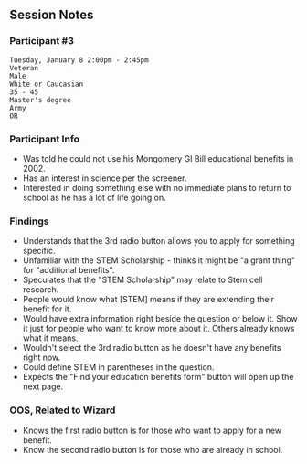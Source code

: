 ## Session Notes
### Participant #3

	Tuesday, January 8 2:00pm - 2:45pm 	
	Veteran 	
  	Male 	
  	White or Caucasian 	
    35 - 45 	
  	Master's degree 	
 	Army 	
 	OR 

### Participant Info
* Was told he could not use his Mongomery GI Bill educational benefits in 2002. 
* Has an interest in science per the screener. 
* Interested in doing something else with no immediate plans to return to school as he has a lot of life going on.  
	
### Findings
* Understands that the 3rd radio button allows you to apply for something specific.  
* Unfamiliar with the STEM Scholarship - thinks it might be "a grant thing" for "additional benefits".  
* Speculates that the "STEM Scholarship" may relate to Stem cell research.  
* People would know what [STEM] means if they are extending their benefit for it.  
* Would have extra information right beside the question or below it. Show it just for people who want to know more about it.  Others already knows what it means.  
* Wouldn't select the 3rd radio button as he doesn't have any benefits right now.  
* Could define STEM in parentheses in the question.  
* Expects the "Find your education benefits form" button will open up the next page.  

### OOS, Related to Wizard
* Knows the first radio button is for those who want to apply for a new benefit.  
* Know the second radio button is for those who are already in school.  
